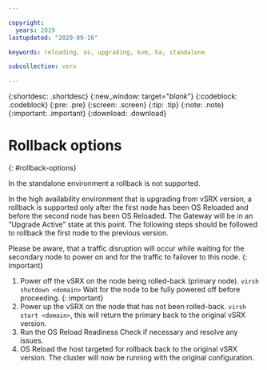 ```yaml
---

copyright:
  years: 2019
lastupdated: "2020-09-16"

keywords: reloading, os, upgrading, kvm, ha, standalone

subcollection: vsrx

---
```


{:shortdesc: .shortdesc}
{:new_window: target="_blank_"}
{:codeblock: .codeblock}
{:pre: .pre}
{:screen: .screen}
{:tip: .tip}
{:note: .note}
{:important: .important}
{:download: .download}

# Rollback options
{: #rollback-options}

In the standalone environment a rollback is not supported.

In the high availability environment that is upgrading from vSRX version, a rollback is supported only after the first node has been OS Reloaded and before the second node has been OS Reloaded. The Gateway will be in an “Upgrade Active” state at this point. The following steps should be followed to rollback the first node to the previous version.

Please be aware, that a traffic disruption will occur while waiting for the secondary node to power on and for the traffic to failover to this node.
{: important}

1.	Power off the vSRX on the node being rolled-back (primary node). `virsh shutdown <domain>`
  Wait for the node to be fully powered off before proceeding.
  {: important}
2.	Power up the vSRX on the node that has not been rolled-back. `virsh start <domain>`, this will return the primary back to the original vSRX version.
3.	Run the OS Reload Readiness Check if necessary and resolve any issues.
4.	OS Reload the host targeted for rollback back to the original vSRX version. The cluster will now be running with the original configuration.
